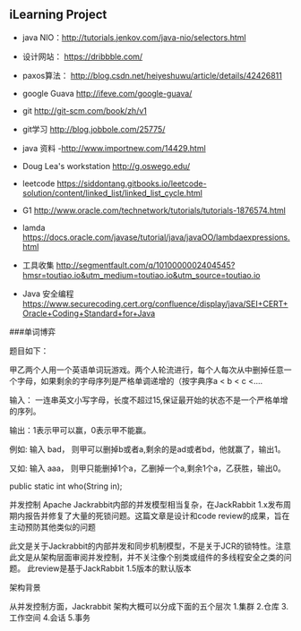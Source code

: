 ## iLearning Project ##

* java NIO：http://tutorials.jenkov.com/java-nio/selectors.html

* 设计网站：
https://dribbble.com/

* paxos算法：
http://blog.csdn.net/heiyeshuwu/article/details/42426811

* google Guava
http://ifeve.com/google-guava/

* git
http://git-scm.com/book/zh/v1

* git学习
http://blog.jobbole.com/25775/

* java 资料
  -http://www.importnew.com/14429.html
* Doug Lea's workstation
  http://g.oswego.edu/
* leetcode
https://siddontang.gitbooks.io/leetcode-solution/content/linked_list/linked_list_cycle.html
* G1
 http://www.oracle.com/technetwork/tutorials/tutorials-1876574.html
* lamda
https://docs.oracle.com/javase/tutorial/java/javaOO/lambdaexpressions.html
* 工具收集
http://segmentfault.com/q/1010000002404545?hmsr=toutiao.io&utm_medium=toutiao.io&utm_source=toutiao.io

* Java 安全编程
https://www.securecoding.cert.org/confluence/display/java/SEI+CERT+Oracle+Coding+Standard+for+Java

###单词博弈

题目如下： 

甲乙两个人用一个英语单词玩游戏。两个人轮流进行，每个人每次从中删掉任意一个字母，如果剩余的字母序列是严格单调递增的（按字典序a < b < c <....

输入： 一连串英文小写字母，长度不超过15,保证最开始的状态不是一个严格单增的序列。 

输出：1表示甲可以赢，0表示甲不能赢。 

例如: 输入 bad， 则甲可以删掉b或者a,剩余的是ad或者bd，他就赢了，输出1。 

又如: 输入 aaa， 则甲只能删掉1个a，乙删掉一个a,剩余1个a，乙获胜，输出0。 

 

  public static int who(String in); 
 
并发控制
Apache Jackrabbit内部的并发模型相当复杂，在JackRabbit 1.x发布周期内报告并修复了大量的死锁问题。这篇文章是设计和code review的成果，旨在主动预防其他类似的问题

此文是关于Jackrabbit的内部并发和同步机制模型，不是关于JCR的锁特性。注意此文是从架构层面审阅并发控制，并不关注像个别类或组件的多线程安全之类的问题。
此review是基于JackRabbit 1.5版本的默认版本

架构背景


从并发控制方面，Jackrabbit 架构大概可以分成下面的五个层次
1.集群
2.仓库
3.工作空间
4.会话
5.事务

